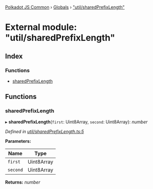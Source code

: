 [Polkadot JS Common](../README.md) › [Globals](../globals.md) › ["util/sharedPrefixLength"](_util_sharedprefixlength_.md)

# External module: "util/sharedPrefixLength"

## Index

### Functions

* [sharedPrefixLength](_util_sharedprefixlength_.md#sharedprefixlength)

## Functions

###  sharedPrefixLength

▸ **sharedPrefixLength**(`first`: Uint8Array, `second`: Uint8Array): *number*

*Defined in [util/sharedPrefixLength.ts:5](https://github.com/polkadot-js/common/blob/337c67ff/packages/trie-codec/src/util/sharedPrefixLength.ts#L5)*

**Parameters:**

Name | Type |
------ | ------ |
`first` | Uint8Array |
`second` | Uint8Array |

**Returns:** *number*
